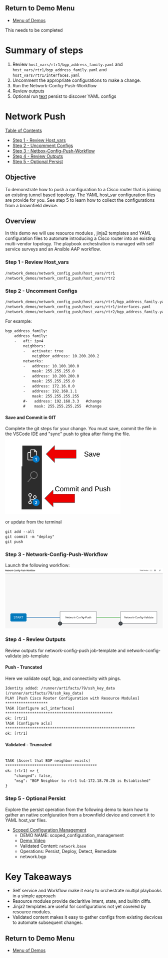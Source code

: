 ## Return to Demo Menu
 - [Menu of Demos](../README.md)

This needs to be completed
# Summary of steps
1. Review `host_vars/rtr1/bgp_address_family.yaml` and  `host_vars/rtr1/bgp_address_family.yaml` and `host_vars/rtr1/interfaces.yaml`
2. Uncomment the appropriate configurations to make a change.
3. Run the Network-Config-Push-Workflow
4. Review outputs
5. Optional run [text](../scoped_configuration_management) persist to discover YAML configs

# Network Push

[Table of Contents](#table-of-contents)
- [Step 1 - Review Host_vars](#step-1-review-host_vars)
- [Step 2 - Uncomment Configs](#step-3-uncomment-configs)
- [Step 3 - Netbox-Config-Push-Workflow](#step-1-network-config-push-workflow)
- [Step 4 - Review Outputs](#step-4-review-outputs)
- [Step 5 - Optional Persist](#step-5-optional-persist)


## Objective
To demonstrate how to push a configuration to a Cisco router that is joining an existing tunnel based topology. The YAML host_var configuration files are provide for you. See step 5 to learn how to collect the configurations from a brownfield device.

## Overview
In this demo we will use resource modules , jinja2 templates and YAML configuration files to automate introducing a Cisco router into an existing multi-vendor topology. The playbook orchestration is managed with self service surveys and an Ansible AAP workflow.

### Step 1 - Review Host_vars
~~~
/network_demos/network_config_push/host_vars/rtr1
/network_demos/network_config_push/host_vars/rtr2
~~~

### Step 2 - Uncomment Configs
~~~
/network_demos/network_config_push/host_vars/rtr1/bgp_address_family.yaml
/network_demos/network_config_push/host_vars/rtr1/interfaces.yaml
/network_demos/network_config_push/host_vars/rtr2/bgp_address_family.yaml
~~~
For example:
~~~
bgp_address_family:
    address_family:
    -   afi: ipv4
        neighbors:
        -   activate: true
            neighbor_address: 10.200.200.2
        networks:
        -   address: 10.100.100.0
            mask: 255.255.255.0
        -   address: 10.200.200.0
            mask: 255.255.255.0
        -   address: 172.16.0.0
        -   address: 192.168.1.1
            mask: 255.255.255.255
        #-   address: 192.168.3.3   #change
        #    mask: 255.255.255.255  #change
~~~

#### Save and Commit in GIT
Complete the git steps for your change. You must save, commit the file in the VSCode IDE and "sync" push to gitea after fixing the file.
![Save](../images/save_commit.png)

or update from the terminal
~~~
git add --all
git commit -m "deploy"
git push
~~~

### Step 3 - Network-Config-Push-Workflow
Launch the following workflow:
![workflow](../images/pushworkflow.png)

### Step 4 - Review Outputs
Review outputs for network-config-push job-template and network-config-validate job-template

#### Push - Truncated
Here we validate ospf, bgp, and connectivity with pings.
~~~
Identity added: /runner/artifacts/79/ssh_key_data (/runner/artifacts/79/ssh_key_data)
PLAY [Push Cisco Router Configuration with Resource Modules] *******************
TASK [Configure acl_interfaces] ************************************************
ok: [rtr1]
TASK [Configure acls] **********************************************************
ok: [rtr1]

~~~

#### Validated - Truncated
~~~

TASK [Assert that BGP neighbor exists] *****************************************
ok: [rtr1] => {
    "changed": false,
    "msg": "BGP Neighbor to rtr1 tu1-172.18.70.26 is Established"
}
~~~
### Step 5 - Optional Persist
Explore the persist operation from the following demo to learn how to gather an native confgiuration from a brownfield device and convert it to YAML host_var files.

- [Scoped Configuration Management](scoped_configuration_management/README.md)
   * DEMO NAME: scoped_configuration_management
   * [Demo Video](https://youtu.be/1z7NuObWhPE?si=vqB1QCBrMmY2cpor)
   * Validated Content: `network.base` 
   * Operations: Persist, Deploy, Detect, Remediate
   * network.bgp

# Key Takeaways
* Self service and Workflow make it easy to orchestrate multipl playbooks in a simple approach
* Resource modules provide declaritive intent, state, and builtin diffs. 
* Jinja2 templates are useful for configurations not yet covered by resource modules.
* Validated content makes it easy to gather configs from existing decvices to automate subsequent changes.
## Return to Demo Menu
 - [Menu of Demos](../README.md)